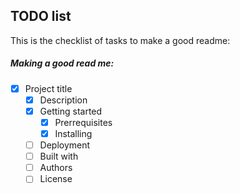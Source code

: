 ## TODO list
This is the checklist of tasks to make a good readme:


##### Making a good read me:
- [x] Project title
  - [x] Description
  - [x] Getting started
    - [x] Prerrequisites
    - [x] Installing
  - [ ] Deployment
  - [ ] Built with
  - [ ] Authors
  - [ ] License